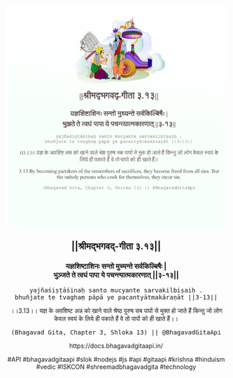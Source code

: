 <img src="../../asset/BG_3_13.png"/>
<center><h2>||श्रीमद्‍भगवद्‍-गीता ३.१३||</h2>
<h3>यज्ञशिष्टाशिनः सन्तो मुच्यन्ते सर्वकिल्बिषैः |<br/>भुञ्जते ते त्वघं पापा ये पचन्त्यात्मकारणात् ||३-१३||</h3>
<pre>yajñaśiṣṭāśinaḥ santo mucyante sarvakilbiṣaiḥ .<br/>bhuñjate te tvaghaṃ pāpā ye pacantyātmakāraṇāt ||3-13||</pre>
<p>।।3.13।। यज्ञ के अवशिष्ट अन्न को खाने वाले श्रेष्ठ पुरुष सब पापों से मुक्त हो जाते हैं किन्तु जो लोग केवल स्वयं के लिये ही पकाते हैं वे तो पापों को ही खाते हैं।।</p>
<pre>(Bhagavad Gita, Chapter 3, Shloka 13) || @BhagavadGitaApi</pre><p>https://docs.bhagavadgitaapi.in/</p><p>#API #bhagavadgitaapi #slok #nodejs #js #api #gitaapi #krishna #hinduism #vedic #ISKCON #shreemadbhagavadgita #technology</p></center>